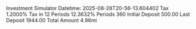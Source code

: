 Investment Simulator
Datetime: 2025-08-28T20-56-13.604402
	Tax 1.2000%
	Tax in 12 Periods 12.3632%
	Periods 360
	Initial Deposit 500.00
	Last Deposit 1944.00
	Total Amount 4.96mi

